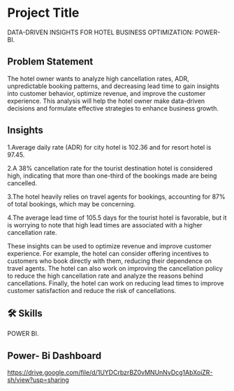 

# Project Title

DATA-DRIVEN INSIGHTS FOR HOTEL BUSINESS OPTIMIZATION: POWER-BI.


## Problem Statement
The hotel owner wants to analyze high cancellation rates, ADR, unpredictable booking patterns, and decreasing lead time to gain insights into customer behavior, optimize revenue, and improve the customer experience. This analysis will help the hotel owner make data-driven decisions and formulate effective strategies to enhance business growth.

## Insights
1.Average daily rate (ADR) for city hotel is 102.36 and for resort hotel is 97.45.

2.A 38% cancellation rate for the tourist destination hotel is considered high, indicating that more than one-third of the bookings made are being cancelled.

3.The hotel heavily relies on travel agents for bookings, accounting for 87% of total bookings, which may be concerning.

4.The average lead time of 105.5 days for the tourist hotel is favorable, but it is worrying to note that high lead times are associated with a higher cancellation rate.

These insights can be used to optimize revenue and improve customer experience. For example, the hotel can consider offering incentives to customers who book directly with them, reducing their dependence on travel agents. The hotel can also work on improving the cancellation policy to reduce the high cancellation rate and analyze the reasons behind cancellations. Finally, the hotel can work on reducing lead times to improve customer satisfaction and reduce the risk of cancellations.
## 🛠 Skills
POWER BI.


## Power- Bi Dashboard
https://drive.google.com/file/d/1UYDCrbzrBZ0vMNUnNvDcg1AbXoiZR-sh/view?usp=sharing
